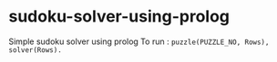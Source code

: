 # sudoku-solver-using-prolog
Simple sudoku solver using prolog
To run :
```puzzle(PUZZLE_NO, Rows), solver(Rows).```
